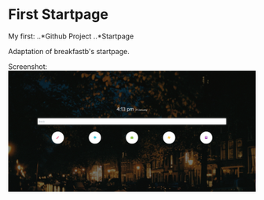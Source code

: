 # First Startpage
My first:
..*Github Project
..*Startpage

Adaptation of breakfastb's startpage.


Screenshot:
![Screenshot of startpage](/screenshot.png?raw=true)
